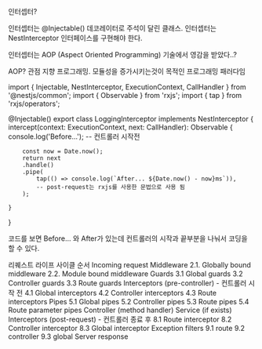 인터셉터?

인터셉터는 @Injectable() 데코레이터로 주석이 달린 클래스. 인터셉터는 NestInterceptor 인터페이스를 구현해야 한다.

인터셉터는 AOP (Aspect Oriented Programming) 기술에서 영감을 받았다..?

AOP? 관점 지향 프로그래밍. 모듈성을 증가시키는것이 목적인 프로그래밍 패러다임

import { Injectable, NestInterceptor, ExecutionContext, CallHandler } from '@nestjs/common';
import { Observable } from 'rxjs';
import { tap } from 'rxjs/operators';

@Injectable()
export class LoggingInterceptor implements NestInterceptor {
intercept(context: ExecutionContext, next: CallHandler): Observable<any> {
console.log('Before...'); -- 컨트롤러 시작전

        const now = Date.now();
        return next
        .handle()
        .pipe(
            tap(() => console.log(`After... ${Date.now() - now}ms`)),
            -- post-request는 rxjs를 사용한 문법으로 사용 됨
        );

    }

}

코드를 보면 Before... 와 After가 있는데 컨트롤러의 시작과 끝부분을 나눠서 코딩을 할 수 있다.

리퀘스트 라이프 사이클 순서
Incoming request
Middleware
2.1. Globally bound middleware
2.2. Module bound middleware
Guards
3.1 Global guards
3.2 Controller guards
3.3 Route guards
Interceptors (pre-controller) - 컨트롤러 시작 전
4.1 Global interceptors
4.2 Controller interceptors
4.3 Route interceptors
Pipes
5.1 Global pipes
5.2 Controller pipes
5.3 Route pipes
5.4 Route parameter pipes
Controller (method handler)
Service (if exists)
Interceptors (post-request) - 컨트롤러 종료 후
8.1 Route interceptor
8.2 Controller interceptor
8.3 Global interceptor
Exception filters
9.1 route
9.2 controller
9.3 global
Server response
